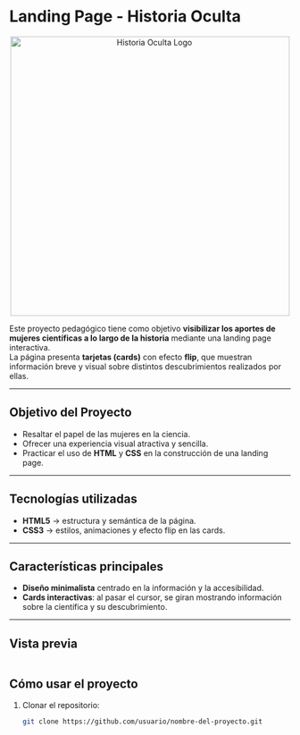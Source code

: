 # Landing Page - Historia Oculta 
<div align="center">
  <img src="https://res.cloudinary.com/dc4u0bzgh/image/upload/v1759223764/logo_1_sfrym4.png" alt="Historia Oculta Logo" width="500"/>
</div>

Este proyecto pedagógico tiene como objetivo **visibilizar los aportes de mujeres científicas a lo largo de la historia** mediante una landing page interactiva.  
La página presenta **tarjetas (cards)** con efecto **flip**, que muestran información breve y visual sobre distintos descubrimientos realizados por ellas.  

---

## Objetivo del Proyecto  
- Resaltar el papel de las mujeres en la ciencia.  
- Ofrecer una experiencia visual atractiva y sencilla.  
- Practicar el uso de **HTML** y **CSS** en la construcción de una landing page.  

---

## Tecnologías utilizadas  
- **HTML5** → estructura y semántica de la página.  
- **CSS3** → estilos, animaciones y efecto flip en las cards.  

---

## Características principales  
- **Diseño minimalista** centrado en la información y la accesibilidad.  
- **Cards interactivas**: al pasar el cursor, se giran mostrando información sobre la científica y su descubrimiento.   
---

##  Vista previa  
<div align="center">
  <img src="" alt="" width=""/>
</div>
<div align="center">
  <img src="" alt="" width=""/>
</div>


## Cómo usar el proyecto  
1. Clonar el repositorio:  
   ```bash
   git clone https://github.com/usuario/nombre-del-proyecto.git
